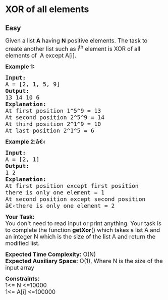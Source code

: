 # XOR of all elements
## Easy
<div class="problems_problem_content__Xm_eO"><p><span style="font-size:18px">Given a list <strong>A</strong>&nbsp;having <strong>N</strong> positive elements. The task to create another list&nbsp;such as i<sup>th</sup>&nbsp;element&nbsp;is XOR of all elements of&nbsp;&nbsp;A&nbsp;except A[i].</span></p>

<p><strong><span style="font-size:18px">Example 1:</span></strong></p>

<pre><span style="font-size:18px"><strong>Input:</strong>
A = [2, 1, 5, 9]</span>
<span style="font-size:18px"><strong>Output:</strong>
13 14 10 6</span>
<span style="font-size:18px"><strong>Explanation:</strong>
At first position 1^5^9 = 13
At second position 2^5^9 = 14
At third position 2^1^9 = 10
At last position 2^1^5 = 6</span></pre>

<p><strong><span style="font-size:18px">Example 2:â€‹</span></strong></p>

<pre><span style="font-size:18px"><strong>Input:</strong>
A = [2, 1]</span>
<span style="font-size:18px"><strong>Output:</strong>
1 2
<strong>Explanation:</strong> 
At first position except first position 
there is only one element = 1
At second position except second position
â€‹there is only one element = 2</span>
</pre>

<p><span style="font-size:18px"><strong>Your Task:</strong>&nbsp;&nbsp;<br>
You don't need to read input or print anything. Your task is to complete the function <strong>getXor</strong>()&nbsp;which takes a&nbsp;list A and an integer N which is the size of the list A and return the modified&nbsp;list.</span></p>

<p><span style="font-size:18px"><strong>Expected Time Complexity:</strong> O(N)<br>
<strong>Expected Auxiliary Space:</strong> O(1), Where N is the size of the input array</span></p>

<p><span style="font-size:18px"><strong>Constraints:</strong><br>
1&lt;= N &lt;=10000<br>
1&lt;= A[i]&nbsp;&lt;=100000</span></p>
</div>